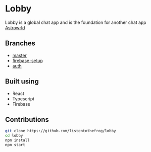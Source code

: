 # Lobby

Lobby is a global chat app and is the foundation for another chat app [Astrowrld](https://github.com/listentothefrog/astrowrld)

## Branches

- [master](https://github.com/listentothefrog/lobby)
- [firebase-setup](https://github.com/listentothefrog/lobby/tree/firebase-setup)
- [auth](https://github.com/listentothefrog/lobby/tree/auth)

## Built using

- React
- Typescript
- Firebase

## Contributions

```bash
git clone https://github.com/listentothefrog/lobby
cd lobby
npm install
npm start
```
